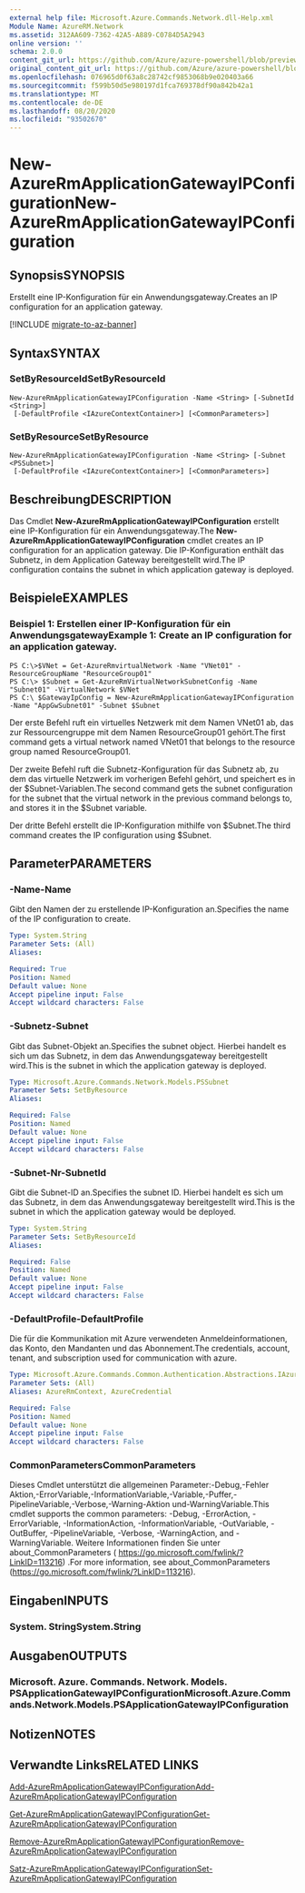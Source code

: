 ```yaml
---
external help file: Microsoft.Azure.Commands.Network.dll-Help.xml
Module Name: AzureRM.Network
ms.assetid: 312AA609-7362-42A5-A889-C0784D5A2943
online version: ''
schema: 2.0.0
content_git_url: https://github.com/Azure/azure-powershell/blob/preview/src/ResourceManager/Network/Commands.Network/help/New-AzureRmApplicationGatewayIPConfiguration.md
original_content_git_url: https://github.com/Azure/azure-powershell/blob/preview/src/ResourceManager/Network/Commands.Network/help/New-AzureRmApplicationGatewayIPConfiguration.md
ms.openlocfilehash: 076965d0f63a8c28742cf9853068b9e020403a66
ms.sourcegitcommit: f599b50d5e980197d1fca769378df90a842b42a1
ms.translationtype: MT
ms.contentlocale: de-DE
ms.lasthandoff: 08/20/2020
ms.locfileid: "93502670"
---
```

# <span data-ttu-id="9beb0-101">New-AzureRmApplicationGatewayIPConfiguration</span><span class="sxs-lookup"><span data-stu-id="9beb0-101">New-AzureRmApplicationGatewayIPConfiguration</span></span>

## <span data-ttu-id="9beb0-102">Synopsis</span><span class="sxs-lookup"><span data-stu-id="9beb0-102">SYNOPSIS</span></span>
<span data-ttu-id="9beb0-103">Erstellt eine IP-Konfiguration für ein Anwendungsgateway.</span><span class="sxs-lookup"><span data-stu-id="9beb0-103">Creates an IP configuration for an application gateway.</span></span>

[!INCLUDE [migrate-to-az-banner](../../includes/migrate-to-az-banner.md)]

## <span data-ttu-id="9beb0-104">Syntax</span><span class="sxs-lookup"><span data-stu-id="9beb0-104">SYNTAX</span></span>

### <span data-ttu-id="9beb0-105">SetByResourceId</span><span class="sxs-lookup"><span data-stu-id="9beb0-105">SetByResourceId</span></span>
```
New-AzureRmApplicationGatewayIPConfiguration -Name <String> [-SubnetId <String>]
 [-DefaultProfile <IAzureContextContainer>] [<CommonParameters>]
```

### <span data-ttu-id="9beb0-106">SetByResource</span><span class="sxs-lookup"><span data-stu-id="9beb0-106">SetByResource</span></span>
```
New-AzureRmApplicationGatewayIPConfiguration -Name <String> [-Subnet <PSSubnet>]
 [-DefaultProfile <IAzureContextContainer>] [<CommonParameters>]
```

## <span data-ttu-id="9beb0-107">Beschreibung</span><span class="sxs-lookup"><span data-stu-id="9beb0-107">DESCRIPTION</span></span>
<span data-ttu-id="9beb0-108">Das Cmdlet **New-AzureRmApplicationGatewayIPConfiguration** erstellt eine IP-Konfiguration für ein Anwendungsgateway.</span><span class="sxs-lookup"><span data-stu-id="9beb0-108">The **New-AzureRmApplicationGatewayIPConfiguration** cmdlet creates an IP configuration for an application gateway.</span></span>
<span data-ttu-id="9beb0-109">Die IP-Konfiguration enthält das Subnetz, in dem Application Gateway bereitgestellt wird.</span><span class="sxs-lookup"><span data-stu-id="9beb0-109">The IP configuration contains the subnet in which application gateway is deployed.</span></span>

## <span data-ttu-id="9beb0-110">Beispiele</span><span class="sxs-lookup"><span data-stu-id="9beb0-110">EXAMPLES</span></span>

### <span data-ttu-id="9beb0-111">Beispiel 1: Erstellen einer IP-Konfiguration für ein Anwendungsgateway</span><span class="sxs-lookup"><span data-stu-id="9beb0-111">Example 1: Create an IP configuration for an application gateway.</span></span>
```
PS C:\>$VNet = Get-AzureRmvirtualNetwork -Name "VNet01" -ResourceGroupName "ResourceGroup01"
PS C:\> $Subnet = Get-AzureRmVirtualNetworkSubnetConfig -Name "Subnet01" -VirtualNetwork $VNet 
PS C:\ $GatewayIpConfig = New-AzureRmApplicationGatewayIPConfiguration -Name "AppGwSubnet01" -Subnet $Subnet
```

<span data-ttu-id="9beb0-112">Der erste Befehl ruft ein virtuelles Netzwerk mit dem Namen VNet01 ab, das zur Ressourcengruppe mit dem Namen ResourceGroup01 gehört.</span><span class="sxs-lookup"><span data-stu-id="9beb0-112">The first command gets a virtual network named VNet01 that belongs to the resource group named ResourceGroup01.</span></span>

<span data-ttu-id="9beb0-113">Der zweite Befehl ruft die Subnetz-Konfiguration für das Subnetz ab, zu dem das virtuelle Netzwerk im vorherigen Befehl gehört, und speichert es in der $Subnet-Variablen.</span><span class="sxs-lookup"><span data-stu-id="9beb0-113">The second command gets the subnet configuration for the subnet that the virtual network in the previous command belongs to, and stores it in the $Subnet variable.</span></span>

<span data-ttu-id="9beb0-114">Der dritte Befehl erstellt die IP-Konfiguration mithilfe von $Subnet.</span><span class="sxs-lookup"><span data-stu-id="9beb0-114">The third command creates the IP configuration using $Subnet.</span></span>

## <span data-ttu-id="9beb0-115">Parameter</span><span class="sxs-lookup"><span data-stu-id="9beb0-115">PARAMETERS</span></span>

### <span data-ttu-id="9beb0-116">-Name</span><span class="sxs-lookup"><span data-stu-id="9beb0-116">-Name</span></span>
<span data-ttu-id="9beb0-117">Gibt den Namen der zu erstellende IP-Konfiguration an.</span><span class="sxs-lookup"><span data-stu-id="9beb0-117">Specifies the name of the IP configuration to create.</span></span>

```yaml
Type: System.String
Parameter Sets: (All)
Aliases: 

Required: True
Position: Named
Default value: None
Accept pipeline input: False
Accept wildcard characters: False
```

### <span data-ttu-id="9beb0-118">-Subnetz</span><span class="sxs-lookup"><span data-stu-id="9beb0-118">-Subnet</span></span>
<span data-ttu-id="9beb0-119">Gibt das Subnet-Objekt an.</span><span class="sxs-lookup"><span data-stu-id="9beb0-119">Specifies the subnet object.</span></span>
<span data-ttu-id="9beb0-120">Hierbei handelt es sich um das Subnetz, in dem das Anwendungsgateway bereitgestellt wird.</span><span class="sxs-lookup"><span data-stu-id="9beb0-120">This is the subnet in which the application gateway is deployed.</span></span>

```yaml
Type: Microsoft.Azure.Commands.Network.Models.PSSubnet
Parameter Sets: SetByResource
Aliases: 

Required: False
Position: Named
Default value: None
Accept pipeline input: False
Accept wildcard characters: False
```

### <span data-ttu-id="9beb0-121">-Subnet-Nr</span><span class="sxs-lookup"><span data-stu-id="9beb0-121">-SubnetId</span></span>
<span data-ttu-id="9beb0-122">Gibt die Subnet-ID an.</span><span class="sxs-lookup"><span data-stu-id="9beb0-122">Specifies the subnet ID.</span></span>
<span data-ttu-id="9beb0-123">Hierbei handelt es sich um das Subnetz, in dem das Anwendungsgateway bereitgestellt wird.</span><span class="sxs-lookup"><span data-stu-id="9beb0-123">This is the subnet in which the application gateway would be deployed.</span></span>

```yaml
Type: System.String
Parameter Sets: SetByResourceId
Aliases: 

Required: False
Position: Named
Default value: None
Accept pipeline input: False
Accept wildcard characters: False
```

### <span data-ttu-id="9beb0-124">-DefaultProfile</span><span class="sxs-lookup"><span data-stu-id="9beb0-124">-DefaultProfile</span></span>
<span data-ttu-id="9beb0-125">Die für die Kommunikation mit Azure verwendeten Anmeldeinformationen, das Konto, den Mandanten und das Abonnement.</span><span class="sxs-lookup"><span data-stu-id="9beb0-125">The credentials, account, tenant, and subscription used for communication with azure.</span></span>

```yaml
Type: Microsoft.Azure.Commands.Common.Authentication.Abstractions.IAzureContextContainer
Parameter Sets: (All)
Aliases: AzureRmContext, AzureCredential

Required: False
Position: Named
Default value: None
Accept pipeline input: False
Accept wildcard characters: False
```

### <span data-ttu-id="9beb0-126">CommonParameters</span><span class="sxs-lookup"><span data-stu-id="9beb0-126">CommonParameters</span></span>
<span data-ttu-id="9beb0-127">Dieses Cmdlet unterstützt die allgemeinen Parameter:-Debug,-Fehler Aktion,-ErrorVariable,-InformationVariable,-Variable,-Puffer,-PipelineVariable,-Verbose,-Warning-Aktion und-WarningVariable.</span><span class="sxs-lookup"><span data-stu-id="9beb0-127">This cmdlet supports the common parameters: -Debug, -ErrorAction, -ErrorVariable, -InformationAction, -InformationVariable, -OutVariable, -OutBuffer, -PipelineVariable, -Verbose, -WarningAction, and -WarningVariable.</span></span> <span data-ttu-id="9beb0-128">Weitere Informationen finden Sie unter about_CommonParameters ( https://go.microsoft.com/fwlink/?LinkID=113216) .</span><span class="sxs-lookup"><span data-stu-id="9beb0-128">For more information, see about_CommonParameters (https://go.microsoft.com/fwlink/?LinkID=113216).</span></span>

## <span data-ttu-id="9beb0-129">Eingaben</span><span class="sxs-lookup"><span data-stu-id="9beb0-129">INPUTS</span></span>

### <span data-ttu-id="9beb0-130">System. String</span><span class="sxs-lookup"><span data-stu-id="9beb0-130">System.String</span></span>

## <span data-ttu-id="9beb0-131">Ausgaben</span><span class="sxs-lookup"><span data-stu-id="9beb0-131">OUTPUTS</span></span>

### <span data-ttu-id="9beb0-132">Microsoft. Azure. Commands. Network. Models. PSApplicationGatewayIPConfiguration</span><span class="sxs-lookup"><span data-stu-id="9beb0-132">Microsoft.Azure.Commands.Network.Models.PSApplicationGatewayIPConfiguration</span></span>

## <span data-ttu-id="9beb0-133">Notizen</span><span class="sxs-lookup"><span data-stu-id="9beb0-133">NOTES</span></span>

## <span data-ttu-id="9beb0-134">Verwandte Links</span><span class="sxs-lookup"><span data-stu-id="9beb0-134">RELATED LINKS</span></span>

[<span data-ttu-id="9beb0-135">Add-AzureRmApplicationGatewayIPConfiguration</span><span class="sxs-lookup"><span data-stu-id="9beb0-135">Add-AzureRmApplicationGatewayIPConfiguration</span></span>](./Add-AzureRmApplicationGatewayIPConfiguration.md)

[<span data-ttu-id="9beb0-136">Get-AzureRmApplicationGatewayIPConfiguration</span><span class="sxs-lookup"><span data-stu-id="9beb0-136">Get-AzureRmApplicationGatewayIPConfiguration</span></span>](./Get-AzureRmApplicationGatewayIPConfiguration.md)

[<span data-ttu-id="9beb0-137">Remove-AzureRmApplicationGatewayIPConfiguration</span><span class="sxs-lookup"><span data-stu-id="9beb0-137">Remove-AzureRmApplicationGatewayIPConfiguration</span></span>](./Remove-AzureRmApplicationGatewayIPConfiguration.md)

[<span data-ttu-id="9beb0-138">Satz-AzureRmApplicationGatewayIPConfiguration</span><span class="sxs-lookup"><span data-stu-id="9beb0-138">Set-AzureRmApplicationGatewayIPConfiguration</span></span>](./Set-AzureRmApplicationGatewayIPConfiguration.md)



